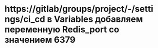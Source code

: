 # https://gitlab/groups/project/-/settings/ci_cd в Variables добавляем переменную Redis_port со значением 6379
